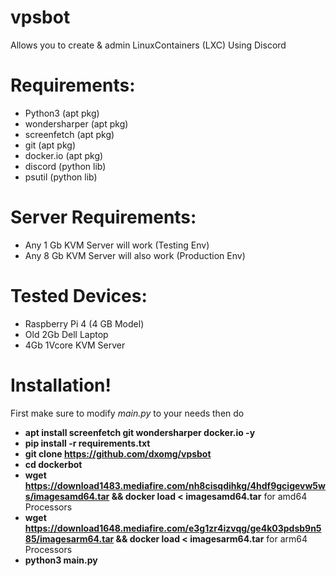# vpsbot
Allows you to create &amp; admin LinuxContainers (LXC) Using Discord 

# Requirements:
- Python3 (apt pkg)
- wondersharper (apt pkg)
- screenfetch (apt pkg)
- git (apt pkg)
- docker.io (apt pkg)
- discord (python lib)
- psutil (python lib)

# Server Requirements:
- Any 1 Gb KVM Server will work (Testing Env)
- Any 8 Gb KVM Server will also work (Production Env)

# Tested Devices:
- Raspberry Pi 4 (4 GB Model)
- Old 2Gb Dell Laptop
- 4Gb 1Vcore KVM Server

# Installation!
First make sure to modify *main.py* to your needs then do
- **apt install screenfetch git wondersharper docker.io -y**
- **pip install -r requirements.txt**
- **git clone https://github.com/dxomg/vpsbot**
- **cd dockerbot**
- **wget https://download1483.mediafire.com/nh8cisqdihkg/4hdf9gcigevw5ws/imagesamd64.tar && docker load < imagesamd64.tar** for amd64 Processors
- **wget https://download1648.mediafire.com/e3g1zr4izvqg/ge4k03pdsb9n585/imagesarm64.tar &&  docker load < imagesarm64.tar** for arm64 Processors
- **python3 main.py**
